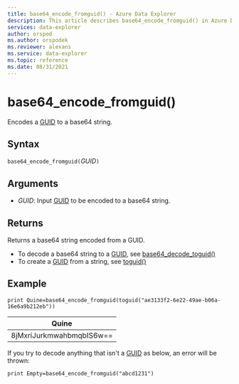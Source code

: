 ```yaml
---
title: base64_encode_fromguid() - Azure Data Explorer
description: This article describes base64_encode_fromguid() in Azure Data Explorer.
services: data-explorer
author: orspod
ms.author: orspodek
ms.reviewer: alexans
ms.service: data-explorer
ms.topic: reference 
ms.date: 08/31/2021
---
```

# base64_encode_fromguid()

Encodes a [GUID](./scalar-data-types/guid.md) to a base64 string.

## Syntax

`base64_encode_fromguid(`*GUID*`)`

## Arguments

* *GUID*: Input [GUID](./scalar-data-types/guid.md) to be encoded to a base64 string. 

## Returns

Returns a base64 string encoded from a GUID.

* To decode a base64 string to a [GUID](./scalar-data-types/guid.md), see [base64_decode_toguid()](base64_decode_toguidfunction.md)
* To create a [GUID](./scalar-data-types/guid.md) from a string, see [toguid()](toguidfunction.md)

## Example

<!-- csl: https://help.kusto.windows.net/Samples -->
```kusto
print Quine=base64_encode_fromguid(toguid("ae3133f2-6e22-49ae-b06a-16e6a9b212eb"))  
```

|Quine|
|-----|
|8jMxriJurkmwahbmqbIS6w==|

If you try to decode anything that isn't a [GUID](./scalar-data-types/guid.md) as below, an error will be thrown:

<!-- csl: https://help.kusto.windows.net/Samples -->
```kusto
print Empty=base64_encode_fromguid("abcd1231")
```
